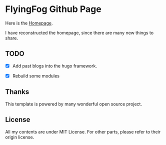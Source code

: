 # FlyingFog Github Page

Here is the [Homepage](FlyingFog.github.io).


I have reconstructed the homepage, since there are many new things to share.


## TODO
 - [x] Add past blogs into the hugo framework.
 - [x] Rebuild some modules



## Thanks
This template is powered by many wonderful open source project.

## License
All my contents are under MIT License.
For other parts, please refer to their origin license.